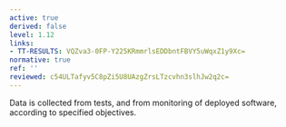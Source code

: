 ```yaml
---
active: true
derived: false
level: 1.12
links:
- TT-RESULTS: VQZva3-0FP-Y225KRmmrlsEDDbntFBVY5uWqxZ1y9Xc=
normative: true
ref: ''
reviewed: c54ULTafyv5C8pZi5U8UAzgZrsLTzcvhn3slhJw2q2c=
---
```


Data is collected from tests, and from monitoring of deployed software,
according to specified objectives.

